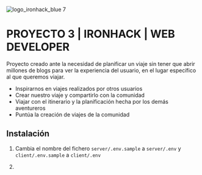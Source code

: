 ![logo_ironhack_blue 7](https://user-images.githubusercontent.com/23629340/40541063-a07a0a8a-601a-11e8-91b5-2f13e4e6b441.png)

# PROYECTO 3 | IRONHACK | WEB DEVELOPER

Proyecto creado ante la necesidad de planificar un viaje sin tener que abrir millones de blogs para ver la experiencia del usuario, en el lugar específico al que queremos viajar.

- Inspirarnos en viajes realizados por otros usuarios
- Crear nuestro viaje  y compartirlo con la comunidad
- Viajar con el itinerario y la planificación hecha por los demás aventureros
- Puntúa la creación de viajes de la comunidad 

## Instalación

1. Cambia el nombre del fichero `server/.env.sample` a `server/.env` y `client/.env.sample` a `client/.env`

2. 

